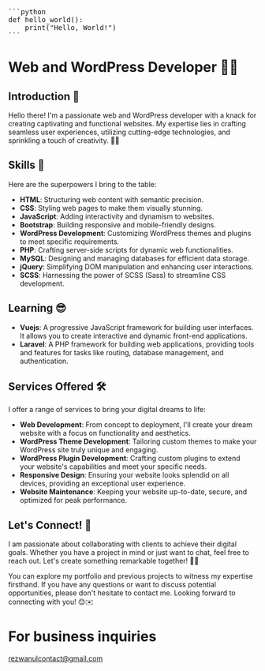 <pre>
```python
def hello_world():
    print("Hello, World!")
```
</pre>
# Web and WordPress Developer 👨‍💻

## Introduction 🌟

Hello there! I'm a passionate web and WordPress developer with a knack for creating captivating and functional websites. My expertise lies in crafting seamless user experiences, utilizing cutting-edge technologies, and sprinkling a touch of creativity. 🎨✨

## Skills 🚀 

Here are the superpowers I bring to the table:

- **HTML**: Structuring web content with semantic precision.
- **CSS**: Styling web pages to make them visually stunning.
- **JavaScript**: Adding interactivity and dynamism to websites.
- **Bootstrap**: Building responsive and mobile-friendly designs.
- **WordPress Development**: Customizing WordPress themes and plugins to meet specific requirements.
- **PHP**: Crafting server-side scripts for dynamic web functionalities.
- **MySQL**: Designing and managing databases for efficient data storage.
- **jQuery**: Simplifying DOM manipulation and enhancing user interactions.
- **SCSS**: Harnessing the power of SCSS (Sass) to streamline CSS development.


## Learning 😎

 - **Vuejs**: A progressive JavaScript framework for building user interfaces. It allows you to create interactive and dynamic front-end applications.
 - **Laravel**: A PHP framework for building web applications, providing tools and features for tasks like routing, database management, and authentication.

## Services Offered 🛠️

I offer a range of services to bring your digital dreams to life:

- **Web Development**: From concept to deployment, I'll create your dream website with a focus on functionality and aesthetics.
- **WordPress Theme Development**: Tailoring custom themes to make your WordPress site truly unique and engaging.
- **WordPress Plugin Development**: Crafting custom plugins to extend your website's capabilities and meet your specific needs.
- **Responsive Design**: Ensuring your website looks splendid on all devices, providing an exceptional user experience. 
- **Website Maintenance**: Keeping your website up-to-date, secure, and optimized for peak performance. 

## Let's Connect! 🤝

I am passionate about collaborating with clients to achieve their digital goals. Whether you have a project in mind or just want to chat, feel free to reach out. Let's create something remarkable together! 🌟🚀

You can explore my portfolio and previous projects to witness my expertise firsthand. If you have any questions or want to discuss potential opportunities, please don't hesitate to contact me. Looking forward to connecting with you! 😊✉️

# For business inquiries
rezwanulcontact@gmail.com


